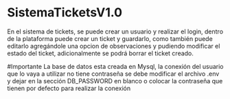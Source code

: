 # SistemaTicketsV1.0
En el sistema de tickets, se puede crear un usuario y realizar el login, dentro de la plataforma puede crear un ticket y guardarlo, como también puede editarlo agregándole una opcion de observaciones y pudiendo modificar el estado del ticket, adicionalmente se podrá borrar el ticket creado.

#Importante
La base de datos esta creada en Mysql, la conexión del usuario que lo vaya a utilizar no tiene contraseña se debe modificar el archivo .env y dejar en la sección DB_PASSWORD en blanco o colocar la contraseña que tienen por defecto para realizar la conexión
